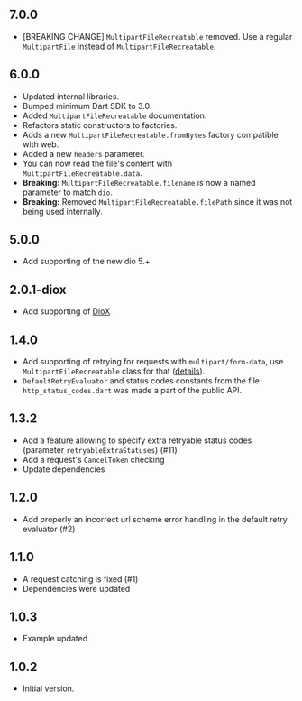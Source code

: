 ## 7.0.0
- [BREAKING CHANGE] `MultipartFileRecreatable` removed. Use a regular `MultipartFile` instead of `MultipartFileRecreatable`.

## 6.0.0
- Updated internal libraries.
- Bumped minimum Dart SDK to 3.0.
- Added `MultipartFileRecreatable` documentation.
- Refactors static constructors to factories.
- Adds a new `MultipartFileRecreatable.fromBytes` factory compatible with web.
- Added a new `headers` parameter.
- You can now read the file's content with `MultipartFileRecreatable.data`.
- **Breaking:** `MultipartFileRecreatable.filename` is now a named parameter to match `dio`.
- **Breaking:** Removed `MultipartFileRecreatable.filePath` since it was not being used internally.

## 5.0.0
- Add supporting of the new dio 5.+

## 2.0.1-diox
- Add supporting of [DioX](https://pub.dev/packages/diox)

## 1.4.0
- Add supporting of retrying for requests with `multipart/form-data`, use `MultipartFileRecreatable` class for that ([details](https://github.com/rodion-m/dio_smart_retry#retry-requests-with-multipartform-data)).
- `DefaultRetryEvaluator` and status codes constants from the file `http_status_codes.dart` was made a part of the public API.

## 1.3.2
- Add a feature allowing to specify extra retryable status codes (parameter `retryableExtraStatuses`) (#11)
- Add a request's `CancelToken` checking
- Update dependencies

## 1.2.0

- Add properly an incorrect url scheme error handling in the default  retry evaluator (#2)

## 1.1.0

- A request catching is fixed (#1)
- Dependencies were updated

## 1.0.3

- Example updated

## 1.0.2

- Initial version.
